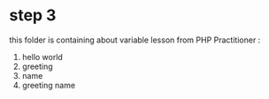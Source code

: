 # step 3 
this folder is containing about variable lesson from PHP Practitioner :

1. hello world
2. greeting
3. name
4. greeting name